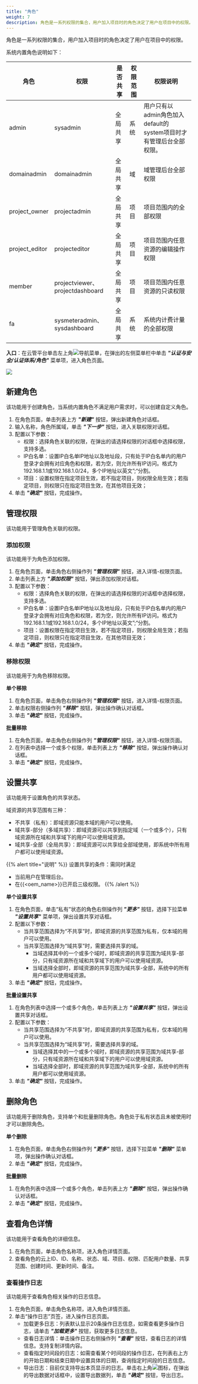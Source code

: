 ```yaml
---
title: "角色"
weight: 7
description: 角色是一系列权限的集合，用户加入项目时的角色决定了用户在项目中的权限。
---
```


角色是一系列权限的集合，用户加入项目时的角色决定了用户在项目中的权限。

系统内置角色说明如下：

| 角色          | 权限          | 是否共享 | 权限范围 | 权限说明                                                     |
| ------------- | ------------- |-------- |  -------- | ----------------------------------------------------------- |
| admin         | sysadmin      | 全局共享     | 系统     | 用户只有以admin角色加入default的system项目时才有管理后台全部权限。 |
| domainadmin   | domainadmin   | 全局共享     | 域       | 域管理后台全部权限     |
| project_owner | projectadmin | 全局共享     | 项目     | 项目范围内的全部权限                                         |
| project_editor | projecteditor | 全局共享 | 项目 | 项目范围内任意资源的编辑操作权限     |
| member        | projectviewer、projectdashboard  | 全局共享  | 项目     | 项目范围内任意资源的只读权限   |
| fa            | sysmeteradmin、sysdashboard  |  全局共享     | 系统 | 系统内计费计量的全部权限   |

**入口**：在云管平台单击左上角![](../../../images/intro/nav.png)导航菜单，在弹出的左侧菜单栏中单击 **_"认证与安全/认证体系/角色"_** 菜单项，进入角色页面。

![](../../../images/iam/role.png)

## 新建角色

该功能用于创建角色，当系统内置角色不满足用户需求时，可以创建自定义角色。

1. 在角色页面，单击列表上方 **_"新建"_** 按钮，弹出新建角色对话框。
2. 输入名称，角色所属域，单击 **_"下一步"_** 按钮，进入关联权限对话框。
3. 配置以下参数：
    - 权限：选择角色关联的权限，在弹出的请选择权限的对话框中选择权限，支持多选。
    - IP白名单：设置IP白名单IP地址以及地址段，只有处于IP白名单内的用户登录才会拥有对应角色和权限，若为空，则允许所有IP访问。格式为192.168.1.1或192.168.1.0/24，多个IP地址以英文”;“分割。
    - 项目：设置权限在指定项目生效，若不指定项目，则权限全局生效；若指定项目，则权限只在指定项目生效，在其他项目无效；
4. 单击 **_"确定"_** 按钮，完成操作。

## 管理权限

该功能用于管理角色关联的权限。

### 添加权限

该功能用于为角色添加权限。

1. 在角色页面，单击角色右侧操作列 **_"管理权限"_** 按钮，进入详情-权限页面。
2. 单击列表上方 **_"添加权限"_** 按钮，弹出添加权限对话框。
3. 配置以下参数：
    - 权限：选择角色关联的权限，在弹出的请选择权限的对话框中选择权限，支持多选。
    - IP白名单：设置IP白名单IP地址以及地址段，只有处于IP白名单内的用户登录才会拥有对应角色和权限，若为空，则允许所有IP访问。格式为192.168.1.1或192.168.1.0/24，多个IP地址以英文”;“分割。
    - 项目：设置权限在指定项目生效，若不指定项目，则权限全局生效；若指定项目，则权限只在指定项目生效，在其他项目无效；
4. 单击 **_"确定"_** 按钮，完成操作。

### 移除权限

该功能用于为角色移除权限。

**单个移除**

1. 在角色页面，单击角色右侧操作列 **_"管理权限"_** 按钮，进入详情-权限页面。
2. 单击权限右侧操作列 **_"移除"_** 按钮，弹出操作确认对话框。
3. 单击 **_"确定"_** 按钮，完成操作。

**批量移除**

1. 在角色页面，单击角色右侧操作列 **_"管理权限"_** 按钮，进入详情-权限页面。
2. 在列表中选择一个或多个权限，单击列表上方 **_"移除"_** 按钮，弹出操作确认对话框。
3. 单击 **_"确定"_** 按钮，完成操作。

## 设置共享

该功能用于设置角色的共享状态。

域资源的共享范围有三种：

- 不共享（私有）：即域资源只能本域的用户可以使用。
- 域共享-部分（多域共享）：即域资源可以共享到指定域（一个或多个），只有域资源所在域和共享域下的用户可以使用域资源。
- 域共享-全部（全局共享）：即域资源可以共享给全部域使用，即系统中所有用户都可以使用域资源。

{{% alert title="说明" %}}
设置共享的条件：需同时满足

- 当前用户在管理后台。
- 在{{<oem_name>}}已开启三级权限。
{{% /alert %}}

**单个设置共享**

1. 在角色页面，单击“私有”状态的角色右侧操作列 **_"更多"_** 按钮，选择下拉菜单 **_"设置共享"_** 菜单项，弹出设置共享对话框。
2. 配置以下参数：
    - 当共享范围选择为“不共享”时，即域资源的共享范围为私有，仅本域的用户可以使用。
    - 当共享范围选择为“域共享”时，需要选择共享的域。
        - 当域选择其中的一个或多个域时，即域资源的共享范围为域共享-部分，只有域资源所在域和共享域下的用户可以使用域资源。
        - 当域选择全部时，即域资源的共享范围为域共享-全部，系统中的所有用户都可以使用域资源。
3. 单击 **_"确定"_** 按钮，完成操作。

**批量设置共享**

1. 在角色列表中选择一个或多个角色，单击列表上方 **_"设置共享"_** 按钮，弹出设置共享对话框。
2. 配置以下参数：
    - 当共享范围选择为“不共享”时，即域资源的共享范围为私有，仅本域的用户可以使用。
    - 当共享范围选择为“域共享”时，需要选择共享的域。
        - 当域选择其中的一个或多个域时，即域资源的共享范围为域共享-部分，只有域资源所在域和共享域下的用户可以使用域资源。
        - 当域选择全部时，即域资源的共享范围为域共享-全部，系统中的所有用户都可以使用域资源。
3. 单击 **_"确定"_** 按钮，完成操作。

## 删除角色

该功能用于删除角色，支持单个和批量删除角色。角色处于私有状态且未被使用时才可以删除角色。

**单个删除**

1. 在角色页面，单击角色右侧操作列 **_"更多"_** 按钮，选择下拉菜单 **_"删除"_** 菜单项，弹出操作确认对话框。
2. 单击 **_"确定"_** 按钮，完成操作。

**批量删除**

1. 在角色列表中选择一个或多个角色，单击列表上方 **_"删除"_** 按钮，弹出操作确认对话框。
2. 单击 **_"确定"_** 按钮，完成操作。

## 查看角色详情

该功能用于查看角色的详细信息。

1. 在角色页面，单击角色名称项，进入角色详情页面。
2. 查看角色的云上ID、ID、名称、状态、域、项目、权限、匹配用户数量、共享范围、创建时间、更新时间、备注。

### 查看操作日志

该功能用于查看角色相关操作的日志信息。

1. 在角色页面，单击角色名称项，进入角色详情页面。
2. 单击“操作日志”页签，进入操作日志页面。
    - 加载更多日志：列表默认显示20条操作日志信息，如需查看更多操作日志，请单击 **_"加载更多"_** 按钮，获取更多日志信息。
    - 查看日志详情：单击操作日志右侧操作列 **_"查看"_** 按钮，查看日志的详情信息。支持复制详情内容。
    - 查看指定时间段的日志：如需查看某个时间段的操作日志，在列表右上方的开始日期和结束日期中设置具体的日期，查询指定时间段的日志信息。
    - 导出日志：目前仅支持导出本页显示的日志。单击右上角![](../../../images/system/download.png)图标，在弹出的导出数据对话框中，设置导出数据列，单击 **_"确定"_** 按钮，导出日志。
